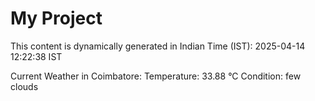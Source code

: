 # My Project

This content is dynamically generated in Indian Time (IST): 2025-04-14 12:22:38 IST


Current Weather in Coimbatore:
Temperature: 33.88 °C
Condition: few clouds
